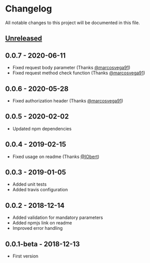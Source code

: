 # Changelog
All notable changes to this project will be documented in this file.

## [Unreleased]
[Unreleased]: https://github.com/diegodossantos95/consume-destination-scp-cf/compare/0.0.7...HEAD

## 0.0.7 - 2020-06-11
- Fixed request body parameter (Thanks [@marcosvega91](https://github.com/marcosvega91))
- Fixed request method check function (Thanks [@marcosvega91](https://github.com/marcosvega91))

## 0.0.6 - 2020-05-28
- Fixed authorization header (Thanks [@marcosvega91](https://github.com/marcosvega91))

## 0.0.5 - 2020-02-02
- Updated npm dependencies

## 0.0.4 - 2019-02-15
- Fixed usage on readme (Thanks [@IObert](https://github.com/IObert))

## 0.0.3 - 2019-01-05
- Added unit tests
- Added travis configuration

## 0.0.2 - 2018-12-14
- Added validation for mandatory parameters
- Added npmjs link on readme
- Improved error handling

## 0.0.1-beta - 2018-12-13
- First version